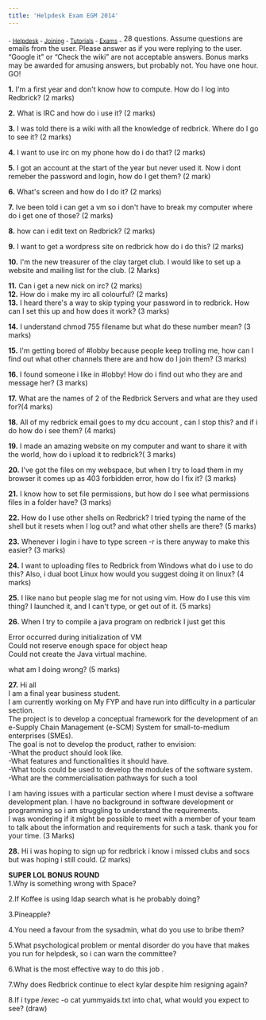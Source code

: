 ```yaml
---
title: 'Helpdesk Exam EGM 2014'
---
```


 <sub> - [Helpdesk](../../) - [Joining](../../joining) - [Tutorials](../../tutorials) - [Exams](../../exams) -</sub>
28 questions. Assume questions are emails from the user. Please answer as if you were replying to the user. “Google it” or “Check the wiki” are not acceptable answers. Bonus marks may be awarded for amusing answers, but probably not. You have one hour. GO!  

**1.** I'm a first year and don't know how to compute. How do I log into Redbrick? (2 marks)  

**2.** What is IRC and how do i use it? (2 marks)  

**3.** I was told there is a wiki with all the knowledge of redbrick. Where do I go to see it? (2 marks)  

**4.** I want to use irc on my phone how do i do that? (2 marks)  

**5.** I got an account at the start of the year but never used it. Now i dont remeber the password and login, how do I get them? (2 mark)  

**6.** What's screen and how do I do it? (2 marks)  

**7.** Ive been told i can get a vm so i don't have to break my computer where do i get one of those? (2 marks)  

**8.** how can i edit text on Redbrick? (2 marks)  

**9.** I want to get a wordpress site on redbrick how do i do this? (2 marks)  

**10.** I'm the new treasurer of the clay target club. I would like to set up a website and mailing list for the club. (2 Marks)  

**11.** Can i get a new nick on irc? (2 marks)  
**12.** How do i make my irc all colourful? (2 marks)  
**13.** I heard there's a way to skip typing your password in to redbrick. How can I set this up and how does it work? (3 marks)  

**14.** I understand chmod 755 filename but what do these number mean? (3 marks)  

**15.** I'm getting bored of #lobby because people keep trolling me, how can I find out what other channels there are and how do I join them? (3 marks)  

**16.** I found someone i like in #lobby! How do i find out who they are and message her? (3 marks)  

**17.** What are the names of 2 of the Redbrick Servers and what are they used for?(4 marks)  

**18.** All of my redbrick email goes to my dcu account , can I stop this? and if i do how do i see them? (4 marks)  

**19.** I made an amazing website on my computer and want to share it with the world, how do i upload it to redbrick?( 3 marks)  

**20.** I've got the files on my webspace, but when I try to load them in my browser it comes up as 403 forbidden error, how do I fix it? (3 marks)  

**21.** I know how to set file permissions, but how do I see what permissions files in a folder have? (3 marks)  

**22.** How do I use other shells on Redbrick? I tried typing the name of the shell but it resets when I log out? and what other shells are there? (5 marks)  

**23.** Whenever i login i have to type screen -r is there anyway to make this easier? (3 marks)  

**24.** I want to uploading files to Redbrick from Windows what do i use to do this? Also, i dual boot Linux how would you suggest doing it on linux? (4 marks)  

**25.** I like nano but people slag me for not using vim. How do I use this vim thing? I launched it, and I can't type, or get out of it. (5 marks)  

**26.** When I try to compile a java program on redbrick I just get this  

Error occurred during initialization of VM  
Could not reserve enough space for object heap  
Could not create the Java virtual machine.  

what am I doing wrong? (5 marks)  

**27.** Hi all  
I am a final year business student.  
I am currently working on My FYP and have run into difficulty in a particular section.  
The project is to develop a conceptual framework for the development of an e-Supply Chain Management (e-SCM) System for small-to-medium enterprises (SMEs).  
The goal is not to develop the product, rather to envision:  
-What the product should look like.  
-What features and functionalities it should have.  
-What tools could be used to develop the modules of the software system.  
-What are the commercialisation pathways for such a tool  

I am having issues with a particular section where I must devise a software development plan. I have no background in software development or programming so i am struggling to understand the requirements.  
I was wondering if it might be possible to meet with a member of your team to talk about the information and requirements for such a task. thank you for your time. (3 Marks)  

**28.** Hi i was hoping to sign up for redbrick i know i missed clubs and socs but was hoping i still could. (2 marks)  

**SUPER LOL BONUS ROUND**  
1.Why is something wrong with Space?  

2.If Koffee is using ldap search what is he probably doing?  

3.Pineapple?  

4.You need a favour from the sysadmin, what do you use to bribe them?  

5.What psychological problem or mental disorder do you have that makes you run for helpdesk, so i can warn the committee?  

6.What is the most effective way to do this job .  

7.Why does Redbrick continue to elect kylar despite him resigning again?  

8.If i type /exec -o cat yummyaids.txt into chat, what would you expect to see? (draw)